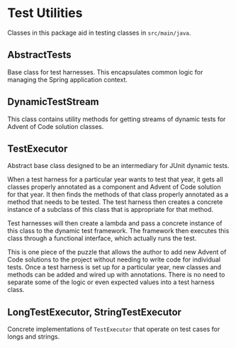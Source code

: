 # Test Utilities

Classes in this package aid in testing classes in `src/main/java`.

## AbstractTests

Base class for test harnesses. This encapsulates common logic for managing the Spring application context.

## DynamicTestStream

This class contains utility methods for getting streams of dynamic tests for Advent of Code solution classes.

## TestExecutor

Abstract base class designed to be an intermediary for JUnit dynamic tests.

When a test harness for a particular year wants to test that year, it gets all classes properly annotated as a component and Advent of Code solution for that
year. It then finds the methods of that class properly annotated as a method that needs to be tested. The test harness then creates a concrete instance of a
subclass of this class that is appropriate for that method.

Test harnesses will then create a lambda and pass a concrete instance of this class to the dynamic test framework. The framework then executes this class
through a functional interface, which actually runs the test.

This is one piece of the puzzle that allows the author to add new Advent of Code solutions to the project without needing to write code for individual tests.
Once a test harness is set up for a particular year, new classes and methods can be added and wired up with annotations. There is no need to separate some of
the logic or even expected values into a test harness class.

## LongTestExecutor, StringTestExecutor

Concrete implementations of `TestExecutor` that operate on test cases for longs and strings.
